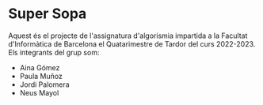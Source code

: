 # Super Sopa #
Aquest és el projecte de l'assignatura d'algorismia impartida a la Facultat d'Informàtica de Barcelona el Quatarimestre de Tardor del curs 2022-2023. Els integrants del grup som:
* Aina Gómez
* Paula Muñoz
* Jordi Palomera
* Neus Mayol